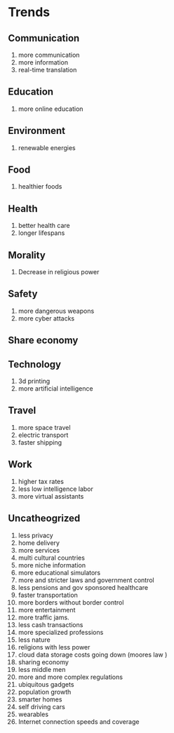 # Trends

## Communication
1. more communication 
1. more information 
1. real-time translation 

## Education
1. more online education 

## Environment
1. renewable energies 

## Food
1. healthier foods 

## Health
1. better health care 
1. longer lifespans

## Morality
1. Decrease in religious power



## Safety
1. more dangerous weapons
1. more cyber attacks 



## Share economy



## Technology
1. 3d printing 
1. more artificial intelligence 



## Travel
1. more space travel
1. electric transport 
1. faster shipping 


## Work
1. higher tax rates
1. less low intelligence labor
1. more virtual assistants


## Uncatheogrized

1. less privacy 
1. home delivery 
1. more services 
1. multi cultural countries 
1. more niche information 
1. more educational simulators
1. more and stricter laws and government control
1. less pensions and gov sponsored healthcare
1. faster transportation 
1. more borders without border control
1. more entertainment
1. more traffic jams. 
1. less cash transactions 
1. more specialized professions 
1. less nature 
1. religions with less power 
1. cloud data storage costs going down (moores law )
1. sharing economy 
1. less middle men 
1. more and more complex regulations 
1. ubiquitous gadgets 
1. population growth 
1. smarter homes
1. self driving cars
1. wearables
1. Internet connection speeds and coverage